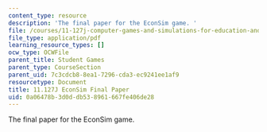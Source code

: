 ```yaml
---
content_type: resource
description: 'The final paper for the EconSim game. '
file: /courses/11-127j-computer-games-and-simulations-for-education-and-exploration-spring-2015/0a06478b3d0ddb538961667fe406de28_MIT11_127JS15_econsim_final.pdf
file_type: application/pdf
learning_resource_types: []
ocw_type: OCWFile
parent_title: Student Games
parent_type: CourseSection
parent_uid: 7c3cdcb8-8ea1-7296-cda3-ec9241ee1af9
resourcetype: Document
title: 11.127J EconSim Final Paper
uid: 0a06478b-3d0d-db53-8961-667fe406de28
---
```

The final paper for the EconSim game. 

